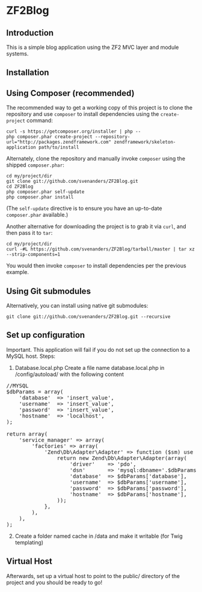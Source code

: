ZF2Blog
=======================

Introduction
------------
This is a simple blog application using the ZF2 MVC layer and module
systems. 


Installation
------------

Using Composer (recommended)
----------------------------
The recommended way to get a working copy of this project is to clone the repository
and use `composer` to install dependencies using the `create-project` command:

    curl -s https://getcomposer.org/installer | php --
    php composer.phar create-project --repository-url="http://packages.zendframework.com" zendframework/skeleton-application path/to/install

Alternately, clone the repository and manually invoke `composer` using the shipped
`composer.phar`:

    cd my/project/dir
    git clone git://github.com/svenanders/ZF2Blog.git
    cd ZF2Blog 
    php composer.phar self-update
    php composer.phar install

(The `self-update` directive is to ensure you have an up-to-date `composer.phar`
available.)

Another alternative for downloading the project is to grab it via `curl`, and
then pass it to `tar`:

    cd my/project/dir
    curl -#L https://github.com/svenanders/ZF2Blog/tarball/master | tar xz --strip-components=1

You would then invoke `composer` to install dependencies per the previous
example.

Using Git submodules
--------------------
Alternatively, you can install using native git submodules:

    git clone git://github.com/svenanders/ZF2Blog.git --recursive

Set up configuration
--------------------
Important. This application will fail if you do not set up the connection
to a MySQL host.
Steps:

1. Database.local.php
Create a file name database.local.php in /config/autoload/ with the following content

<pre>
//MYSQL
$dbParams = array(
    'database'  => 'insert_value',
    'username'  => 'insert_value',
    'password'  => 'insert_value',
    'hostname'  => 'localhost',
);

return array(
    'service_manager' => array(
        'factories' => array(
            'Zend\Db\Adapter\Adapter' => function ($sm) use ($dbParams) {
                return new Zend\Db\Adapter\Adapter(array(
                    'driver'    => 'pdo',
                    'dsn'       => 'mysql:dbname='.$dbParams['database'].';host='.$dbParams['hostname'],
                    'database'  => $dbParams['database'],
                    'username'  => $dbParams['username'],
                    'password'  => $dbParams['password'],
                    'hostname'  => $dbParams['hostname'],
                ));
            },
        ),
    ),
);
</pre>

2. Create a folder named cache in /data and make it writable (for Twig templating)

Virtual Host
------------
Afterwards, set up a virtual host to point to the public/ directory of the
project and you should be ready to go!
